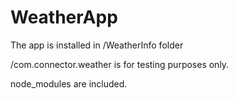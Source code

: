 # WeatherApp

The app is installed in /WeatherInfo folder

/com.connector.weather is for testing purposes only.

node_modules are included.
